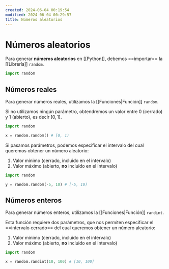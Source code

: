 ```yaml
---
created: 2024-06-04 00:19:54
modified: 2024-06-04 00:29:57
title: Números aleatorios
---
```


# Números aleatorios

Para generar **números aleatorios** en [[Python]], debemos ==importar== la [[Librería]] `random`.

```python
import random
```

## Números reales

Para generar números reales, utilizamos la [[Funciones|Función]] `random`.

Si no utilizamos ningún parámetro, obtendremos un valor entre $0$ (cerrado) y $1$ (abierto), es decir $[0, 1)$.

```python
import random

x = random.random() # [0, 1)
```

Si pasamos parámetros, podemos especificar el intervalo del cual queremos obtener un número aleatorio:

1. Valor mínimo (cerrado, incluido en el intervalo)
2. Valor máximo (abierto, **no** incluido en el intervalo)

```python
import random

y = random.random(-5, 10) # [-5, 10)
```

## Números enteros

Para generar números enteros, utilizamos la [[Funciones|Función]] `randint`.

Esta función requiere dos parámetros, que nos permiten especificar el ==intervalo cerrado== del cual queremos obtener un número aleatorio:

1. Valor mínimo (cerrado, incluido en el intervalo)
2. Valor máximo (abierto, **no** incluido en el intervalo)

```python
import random

x = random.randint(10, 100) # [10, 100]
```
